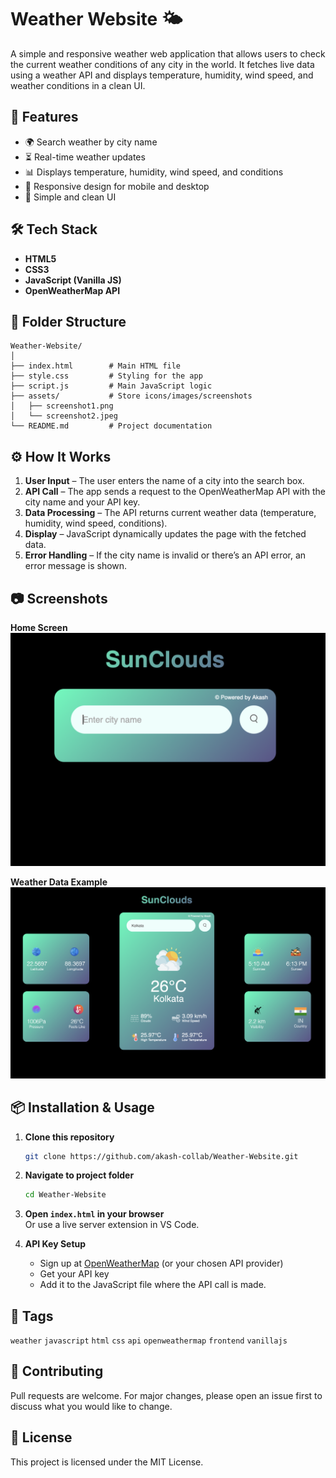 # Weather Website 🌤️

A simple and responsive weather web application that allows users to check the current weather conditions of any city in the world. It fetches live data using a weather API and displays temperature, humidity, wind speed, and weather conditions in a clean UI.

## 🚀 Features
- 🌍 Search weather by city name
- ⏳ Real-time weather updates
- 📊 Displays temperature, humidity, wind speed, and conditions
- 📱 Responsive design for mobile and desktop
- 🎨 Simple and clean UI

## 🛠️ Tech Stack
- **HTML5**
- **CSS3**
- **JavaScript (Vanilla JS)**
- **OpenWeatherMap API**

## 📂 Folder Structure
```
Weather-Website/
│
├── index.html        # Main HTML file
├── style.css         # Styling for the app
├── script.js         # Main JavaScript logic
├── assets/           # Store icons/images/screenshots
│   ├── screenshot1.png
│   └── screenshot2.jpeg
└── README.md         # Project documentation
```

## ⚙️ How It Works
1. **User Input** – The user enters the name of a city into the search box.
2. **API Call** – The app sends a request to the OpenWeatherMap API with the city name and your API key.
3. **Data Processing** – The API returns current weather data (temperature, humidity, wind speed, conditions).
4. **Display** – JavaScript dynamically updates the page with the fetched data.
5. **Error Handling** – If the city name is invalid or there’s an API error, an error message is shown.

## 📷 Screenshots

**Home Screen**
![Weather App Home](assets/screenshot1.png)

**Weather Data Example**
![Weather App Results](assets/screenshot2.png)

## 📦 Installation & Usage

1. **Clone this repository**
   ```bash
   git clone https://github.com/akash-collab/Weather-Website.git
   ```

2. **Navigate to project folder**
   ```bash
   cd Weather-Website
   ```

3. **Open `index.html` in your browser**  
   Or use a live server extension in VS Code.

4. **API Key Setup**
   - Sign up at [OpenWeatherMap](https://openweathermap.org/) (or your chosen API provider)
   - Get your API key
   - Add it to the JavaScript file where the API call is made.

## 📌 Tags
`weather` `javascript` `html` `css` `api` `openweathermap` `frontend` `vanillajs`

## 🤝 Contributing
Pull requests are welcome. For major changes, please open an issue first to discuss what you would like to change.

## 📜 License
This project is licensed under the MIT License.
